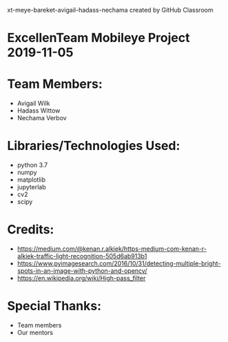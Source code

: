 xt-meye-bareket-avigail-hadass-nechama created by GitHub Classroom

# ExcellenTeam Mobileye Project 2019-11-05

# Team Members:
* Avigail Wilk
* Hadass Wittow
* Nechama Verbov

# Libraries/Technologies Used:
* python 3.7
* numpy
* matplotlib
* jupyterlab
* cv2
* scipy

# Credits:
* https://medium.com/@kenan.r.alkiek/https-medium-com-kenan-r-alkiek-traffic-light-recognition-505d6ab913b1
* https://www.pyimagesearch.com/2016/10/31/detecting-multiple-bright-spots-in-an-image-with-python-and-opencv/
* https://en.wikipedia.org/wiki/High-pass_filter

# Special Thanks:
* Team members
* Our mentors
